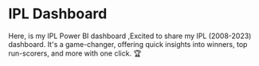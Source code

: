 # IPL Dashboard
Here, is my IPL Power BI dashboard ,Excited to share my IPL (2008-2023) dashboard. It's a game-changer, offering quick insights into winners, top run-scorers, and more with one click. 🏆 
